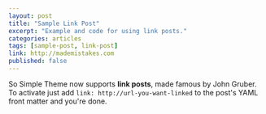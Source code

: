 ```yaml
---
layout: post
title: "Sample Link Post"
excerpt: "Example and code for using link posts."
categories: articles
tags: [sample-post, link-post]
link: http://mademistakes.com 
published: false 
---
```


So Simple Theme now supports **link posts**, made famous by John Gruber. To activate just add `link: http://url-you-want-linked` to the post's YAML front matter and you're done.